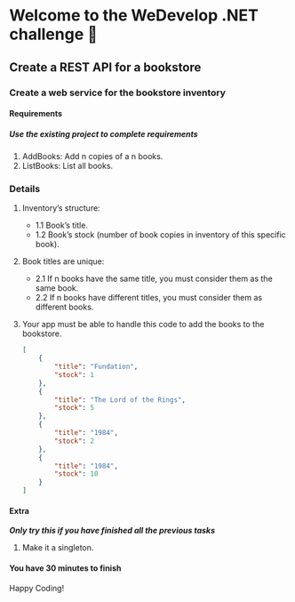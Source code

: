 # Welcome to the WeDevelop .NET challenge 🚀

## Create a REST API for a bookstore

### Create a web service for the bookstore inventory

#### Requirements

##### Use the existing project to complete requirements

1. AddBooks: Add n copies of a n books.
2. ListBooks: List all books.

### Details

1. Inventory’s structure:
    * 1.1 Book’s title.
    * 1.2 Book’s stock (number of book copies in inventory of this specific book).
2. Book titles are unique:
    * 2.1 If n books have the same title, you must consider them as the same book.
    * 2.2 If n books have different titles, you must consider them as different books.
3. Your app must be able to handle this code to add the books to the bookstore.

    ``` json
    [ 
        {
            "title": "Fundation",
            "stock": 1
        },
        {
            "title": "The Lord of the Rings",
            "stock": 5
        },
        {
            "title": "1984",
            "stock": 2
        },
        {
            "title": "1984",
            "stock": 10
        }
    ]
    ```

#### Extra

***Only try this if you have finished all the previous tasks***

1. Make it a singleton.

#### You have 30 minutes to finish

Happy Coding!
